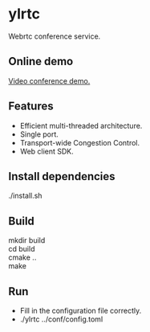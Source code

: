 # ylrtc
Webrtc conference service.

## Online demo
[Video conference demo.](https://ffrtc.com)

## Features
+ Efficient multi-threaded architecture.
+ Single port.
+ Transport-wide Congestion Control.
+ Web client SDK.

## Install dependencies
./install.sh

## Build
mkdir build  
cd build  
cmake ..  
make

## Run
+ Fill in the configuration file correctly.
+ ./ylrtc ../conf/config.toml